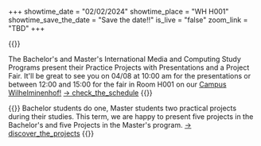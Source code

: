 +++
showtime_date = "02/02/2024"
showtime_place = "WH H001"
showtime_save_the_date = "Save the date!!"
is_live = "false"
zoom_link = "TBD"
+++

{{<teaser category="about showtime" title="Project Fair & Presentations">}}

The Bachelor's and Master's International Media and Computing Study Programs present their Practice Projects with Presentations and a Project Fair.
It'll be great to see  you on 04/08 at 10:00 am for the presentations or between 12:00 and 15:00 for the fair in Room H001 on our <a href="https://www.htw-berlin.de/campus/campus-wilhelminenhof/">Campus Wilhelminenhof!</a>
[-> check_the_schedule](schedule)
{{</teaser>}}

{{<teaser category="projects" title="One Term Ten Projects">}}
Bachelor students do one, Master students two practical projects during their studies. This term, we
are happy to present five projects in the Bachelor's and five Projects in the Master's program.
[-> discover_the_projects](projects)
{{</teaser>}}

